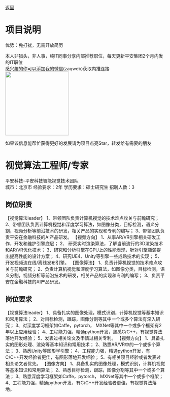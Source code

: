[返回](../)

# 项目说明

优势：免打扰，无需开放简历

本人非猎头，非人事，纯IT同事分享内部推荐职位，每天更新平安集团2个月内发的IT职位  
感兴趣的你可以添加我的微信(zaqweb)获取内推连接  
<img src="https://github.com/zaqweb/PA-IT-JOBS/blob/master/WechatICode.jpeg"  height="200" width="200">

如果该信息能帮忙获得更好的发展请为项目点亮Star，转发给有需要的朋友

# 视觉算法工程师/专家
平安科技-平安科技智能视觉技术团队  
城市：北京市 经验要求：2年 学历要求：硕士研究生  招聘人数：3

## 岗位职责
【视觉算法leader】
1、带领团队负责计算机视觉的技术难点攻关与前瞻研究；
2、带领团队负责计算机视觉和深度学习算法，如图像分类，目标检测，语义分割，视频分析等前沿技术的研发，相关产品的实现和专利的编写；
3、带领团队负责平安在金融科技的AI产品研发。
【视频方向】
1、从事AR/VR引擎相关研发工作，开发和维护引擎底层；
2、 研究实时渲染算法，了解当前流行的3D渲染技术和AR/VR优化技术；
3、研究和分析引擎在GPU上的性能表现，针对引擎瓶颈提出提高性能的设计方案；
4、研究UE4、Unity等引擎一些成熟技术的实现；
5、开发视频流在线/离线发布引擎。
【图像算法】
1、负责计算机视觉的技术难点攻关与前瞻研究；
2、负责计算机视觉和深度学习算法，如图像分类，目标检测，语义分割，视频分析等前沿技术的研发，相关产品的实现和专利的编写；
3、负责平安在金融科技的AI产品研发。

## 岗位要求
【视觉算法leader】
1、具备扎实的图像处理，模式识别，计算机视觉等基本知识和常用算法； 
2、对目标检测，跟踪，图像分割等其中一个或多个算法有深入研究； 
3、对深度学习框架如Caffe，pytorch， MXNet等其中一个或多个框架有2年以上应用经验； 
4、工程能力强，精通python开发，熟悉C/C++，有视觉算法落地开发经验； 
5、发表过相关论文及申请过相关专利。
【视频方向】
1、具备扎实的图形处理、渲染等基本知识和常用技术； 
2、熟悉AR/VR中的一个或多个算法； 
3、熟悉Unity等图形学引擎； 
4、工程能力强，精通python开发，有C/C++开发经验者更佳，有图形落地开发经验； 
5、有相关项目经验或者发表过相关论文者优先。
【图像方向】
1、具备扎实的图像处理，模式识别，计算机视觉等基本知识和常用算法； 
2、熟悉目标检测，跟踪，图像分割等其中一个或多个算法； 
3、熟悉深度学习框架如Caffe，pytorch， MXNet等其中一个或多个框架； 
4、工程能力强，精通python开发，有C/C++开发经验者更佳，有视觉算法落地。




